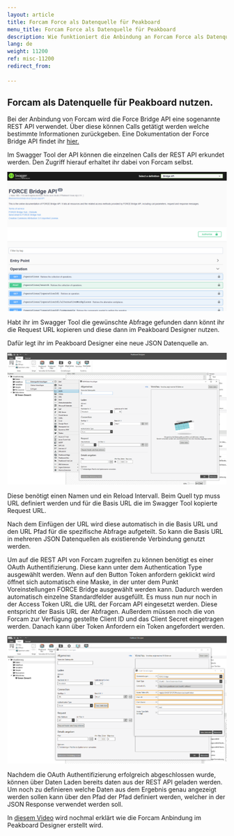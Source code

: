 ```yaml
---
layout: article
title: Forcam Force als Datenquelle für Peakboard
menu_title: Forcam Force als Datenquelle für Peakboard
description: Wie funktioniert die Anbindung an Forcam Force als Datenquelle für Peakboard
lang: de
weight: 11200
ref: misc-11200
redirect_from:

---
```


## Forcam als Datenquelle für Peakboard nutzen.

Bei der Anbindung von Forcam wird die Force Bridge API eine sogenannte REST API verwendet. 
Über diese können Calls getätigt werden welche bestimmte Informationen zurückgeben.
Eine Dokumentation der Force Bridge API findet ihr [hier.](https://forcebridge.io/)

Im Swagger Tool der API können die einzelnen Calls der REST API erkundet werden. 
Den Zugriff hierauf erhaltet ihr dabei von Forcam selbst.



![image_1](/assets/images/misc/Forcam/Forcam1.png)



Habt ihr im Swagger Tool die gewünschte Abfrage gefunden dann könnt ihr die Request URL kopieren 
und diese dann im Peakboard Designer nutzen.

Dafür legt ihr im Peakboard Designer eine neue JSON Datenquelle an.



![image_1](/assets/images/misc/Forcam/Forcam2.png)



Diese benötigt einen Namen und ein Reload Intervall.
Beim Quell typ muss  URL definiert werden und für die Basis URL die im Swagger Tool kopierte Request URL. 

Nach dem Einfügen der URL wird diese automatisch in die Basis URL und den URL Pfad für die spezifische Abfrage aufgeteilt. 
So kann die Basis URL in mehreren JSON Datenquellen als existierende Verbindung genutzt werden.

Um auf die REST API von Forcam zugreifen zu können benötigt es einer OAuth Authentifizierung. 
Diese kann unter dem Authentication Type ausgewählt werden. 
Wenn auf den Button Token anfordern geklickt wird öffnet sich automatisch eine Maske, in der unter dem Punkt Voreinstellungen FORCE Bridge ausgewählt werden kann. 
Dadurch werden automatisch einzelne Standardfelder ausgefüllt. 
Es muss nun nur noch in der Access Token URL die URL der Forcam API eingesetzt werden. 
Diese entspricht der Basis URL der Abfragen. Außerdem müssen noch die von Forcam zur Verfügung gestellte Client ID und das Client Secret eingetragen werden. 
Danach kann über Token Anfordern ein Token angefordert werden.



![image_1](/assets/images/misc/Forcam/Forcam3.png)



Nachdem die OAuth Authentifizierung erfolgreich abgeschlossen wurde, können über Daten Laden bereits daten aus der REST API geladen werden. 
Um noch zu definieren welche Daten aus dem Ergebnis genau angezeigt werden sollen kann über den Pfad der Pfad definiert werden, welcher in der JSON Response verwendet werden soll.


In [diesem Video](https://www.youtube.com/watch?v=kZlCyePq61A) wird nochmal erklärt wie die Forcam Anbindung im Peakboard Designer erstellt wird.